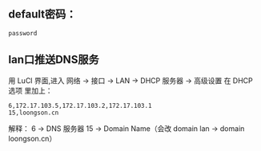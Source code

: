 ## default密码：

```
password
```

## lan口推送DNS服务

用 LuCI 界面,进入 网络 → 接口 → LAN → DHCP 服务器 → 高级设置
在 DHCP 选项 里加上：
```
6,172.17.103.5,172.17.103.2,172.17.103.1
15,loongson.cn
```

解释：
6 → DNS 服务器
15 → Domain Name（会改 domain lan → domain loongson.cn）
